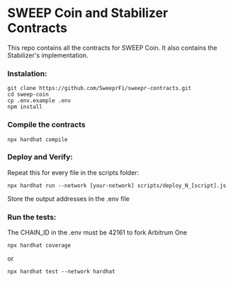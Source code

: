 # SWEEP Coin and Stabilizer Contracts

This repo contains all the contracts for SWEEP Coin.
It also contains the Stabilizer's implementation.

### Instalation:

```
git clone https://github.com/SweeprFi/sweepr-contracts.git
cd sweep-coin
cp .env.example .env
npm install
```

### Compile the contracts
```
npx hardhat compile
```

### Deploy and Verify:
Repeat this for every file in the scripts folder:
```
npx hardhat run --network [your-network] scripts/deploy_N_[script].js
```
Store the output addresses in the .env file

### Run the tests:
The CHAIN_ID in the .env must be 42161 to fork Arbitrum One
```
npx hardhat coverage
```
or
```
npx hardhat test --network hardhat
```
